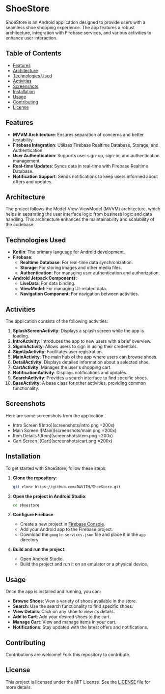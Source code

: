 # ShoeStore

ShoeStore is an Android application designed to provide users with a seamless shoe shopping experience. The app features a robust architecture, integration with Firebase services, and various activities to enhance user interaction. 

## Table of Contents
- [Features](#features)
- [Architecture](#architecture)
- [Technologies Used](#technologies-used)
- [Activities](#activities)
- [Screenshots](#screenshots)
- [Installation](#installation)
- [Usage](#usage)
- [Contributing](#contributing)
- [License](#license)

## Features
- **MVVM Architecture**: Ensures separation of concerns and better testability.
- **Firebase Integration**: Utilizes Firebase Realtime Database, Storage, and Authentication.
- **User Authentication**: Supports user sign-up, sign-in, and authentication management.
- **Real-time Updates**: Syncs data in real-time with Firebase Realtime Database.
- **Notification Support**: Sends notifications to keep users informed about offers and updates.

## Architecture
The project follows the Model-View-ViewModel (MVVM) architecture, which helps in separating the user interface logic from business logic and data handling. This architecture enhances the maintainability and scalability of the codebase.

## Technologies Used
- **Kotlin**: The primary language for Android development.
- **Firebase**:
  - **Realtime Database**: For real-time data synchronization.
  - **Storage**: For storing images and other media files.
  - **Authentication**: For managing user authentication and authorization.
- **Android Jetpack Components**:
  - **LiveData**: For data binding.
  - **ViewModel**: For managing UI-related data.
  - **Navigation Component**: For navigation between activities.

## Activities
The application consists of the following activities:

1. **SplashScreenActivity**: Displays a splash screen while the app is loading.
2. **IntroActivity**: Introduces the app to new users with a brief overview.
3. **SignInActivity**: Allows users to sign in using their credentials.
4. **SignUpActivity**: Facilitates user registration.
5. **MainActivity**: The main hub of the app where users can browse shoes.
6. **DetailActivity**: Displays detailed information about a selected shoe.
7. **CartActivity**: Manages the user's shopping cart.
8. **NotificationActivity**: Displays notifications and updates.
9. **SearchActivity**: Provides a search interface to find specific shoes.
10. **BaseActivity**: A base class for other activities, providing common functionality.

## Screenshots
Here are some screenshots from the application:

- Intro Screen ![Intro](screenshots/intro.png =200x)
- Main Screen ![Main](screenshots/main.png =200x)
- Item Details ![Item](screenshots/item.png =200x)
- Cart Screen ![Cart](screenshots/cart.png =200x)

## Installation
To get started with ShoeStore, follow these steps:

1. **Clone the repository**:
   ```sh
   git clone https://github.com/DAV1TM/ShoeStore.git
   ```

2. **Open the project in Android Studio**:
   ```sh
   cd shoestore
   ```

3. **Configure Firebase**:
   - Create a new project in [Firebase Console](https://console.firebase.google.com/).
   - Add your Android app to the Firebase project.
   - Download the `google-services.json` file and place it in the `app` directory.

4. **Build and run the project**:
   - Open Android Studio.
   - Build the project and run it on an emulator or a physical device.

## Usage
Once the app is installed and running, you can:

- **Browse Shoes**: View a variety of shoes available in the store.
- **Search**: Use the search functionality to find specific shoes.
- **View Details**: Click on any shoe to view its details.
- **Add to Cart**: Add your desired shoes to the cart.
- **Manage Cart**: View and manage items in your cart.
- **Notifications**: Stay updated with the latest offers and notifications.

## Contributing
Contributions are welcome! Fork this repository to contribute.

## License
This project is licensed under the MIT License. See the [LICENSE](LICENSE) file for more details.
```
